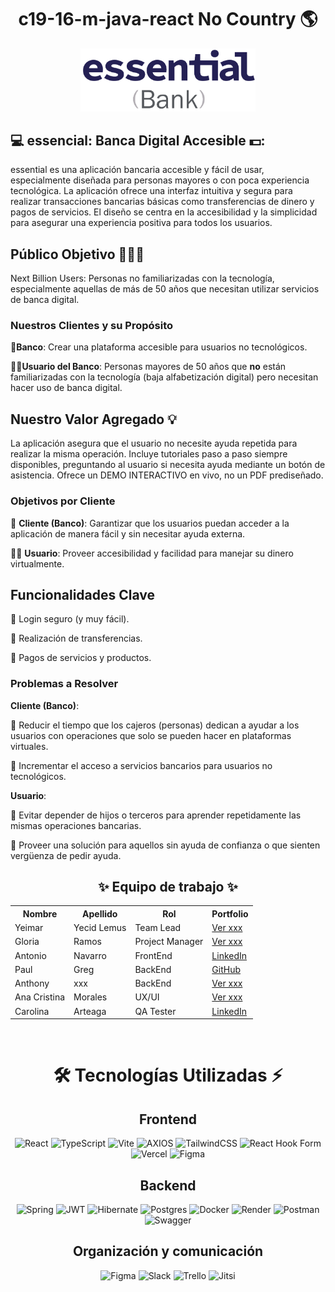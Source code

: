 <h1 align="center"> c19-16-m-java-react No Country 🌎</h1>

<div align="center">
  <img src="https://github.com/No-Country-simulation/c19-16-m-java-react/blob/5ca0d63f4e3e2dca65d266506b3bcb42bb8f4f43/essential_logo.png" width="280" alt="LOGO">
</div>

## 💻 essencial: Banca Digital Accesible 💵: 
essential es una aplicación bancaria accesible y fácil de usar, especialmente diseñada para personas mayores o con poca experiencia tecnológica. La aplicación ofrece una interfaz intuitiva y segura para realizar transacciones bancarias básicas como transferencias de dinero y pagos de servicios. El diseño se centra en la accesibilidad y la simplicidad para asegurar una experiencia positiva para todos los usuarios.

## Público Objetivo 👵🏻​​📵
Next Billion Users: Personas no familiarizadas con la tecnología, especialmente aquellas de más de 50 años que necesitan utilizar servicios de banca digital.
### Nuestros Clientes y su Propósito
🏦**Banco**: Crear una plataforma accesible para usuarios no tecnológicos.   

👵🏻​​**Usuario del Banco**: Personas mayores de 50 años que **__no__** están familiarizadas con la tecnología (baja alfabetización digital) pero necesitan hacer uso de banca digital.

## Nuestro Valor Agregado 💡​
La aplicación asegura que el usuario no necesite ayuda repetida para realizar la misma operación.
Incluye tutoriales paso a paso siempre disponibles, preguntando al usuario si necesita ayuda mediante un botón de asistencia.
Ofrece un DEMO INTERACTIVO en vivo, no un PDF prediseñado.

### Objetivos por Cliente
🏦 **Cliente (Banco)**: Garantizar que los usuarios puedan acceder a la aplicación de manera fácil y sin necesitar ayuda externa.

👵🏻 **Usuario**: Proveer accesibilidad y facilidad para manejar su dinero virtualmente.

## Funcionalidades Clave
🔹​ Login seguro (y muy fácil).

🔹​ Realización de transferencias.

🔹​ Pagos de servicios y productos.

### Problemas a Resolver
**Cliente (Banco)**:

🔹​ Reducir el tiempo que los cajeros (personas) dedican a ayudar a los usuarios con operaciones que solo se pueden hacer en plataformas virtuales.

🔹​ Incrementar el acceso a servicios bancarios para usuarios no tecnológicos.

**Usuario**:

🔹​ Evitar depender de hijos o terceros para aprender repetidamente las mismas operaciones bancarias.

🔹​ Proveer una solución para aquellos sin ayuda de confianza o que sienten vergüenza de pedir ayuda.



<h2 align="center">✨ Equipo de trabajo ✨</h2>

<table align="center">
  <tr>
    <th>Nombre</th>
    <th>Apellido</th>
    <th>Rol</th>
    <th>Portfolio</th>
  </tr>
  <tr>
    <td>Yeimar</td>
    <td>Yecid Lemus</td>
    <td>Team Lead</td>
    <td><a href="https://www.behance.net/ushiwushi" target="_blank">Ver xxx</a></td>
  </tr>
  <tr>
    <td>Gloria</td>
    <td>Ramos</td>
    <td>Project Manager</td>
    <td><a href="https://portfolio.agustin.top" target="_blank">Ver xxx</a></td>
  </tr>
   <tr>
    <td>Antonio</td>
    <td>Navarro</td>
    <td>FrontEnd</td>
    <td><a href="www.linkedin.com/in/antonio-navarro-b16303164" target="_blank">LinkedIn</a></td>
  </tr>
   <tr>
    <td>Paul</td>
    <td>Greg</td>
    <td>BackEnd</td>
    <td><a href="https://github.com/Paul-Greg" target="_blank">GitHub</a></td>
  </tr>
  <tr>
    <td>Anthony</td>
    <td>xxx</td>
    <td>BackEnd</td>
    <td><a href="https://www.linkedin.com/in/ang%C3%A9lica-borrero-b14591186/" target="_blank">Ver xxx</a></td>
  </tr>
     <tr>
    <td>Ana Cristina</td>
    <td>Morales</td>
    <td>UX/UI</td>
    <td><a href="https://github.com/kalchaqui" target="_blank">Ver xxx</a></td>
  </tr>
   <tr>
    <td>Carolina</td>
    <td>Arteaga</td>
    <td>QA Tester</td>
    <td><a href="www.linkedin.com/in/carola02" target="_blank">LinkedIn</a></td>
  </tr>
</table>
<br>


<div align='center'>
  <h1>🛠️ Tecnologías Utilizadas ⚡</h1>
</div>

<div align='center'>
  <h2>Frontend</h2>
  </div>

  <div align='center'>
    
![React](https://img.shields.io/static/v1?style=for-the-badge&message=React&color=222222&logo=React&logoColor=61DAFB&label=)
![TypeScript](https://img.shields.io/badge/typescript-%23007ACC.svg?style=for-the-badge&logo=typescript&logoColor=white)
![Vite](https://img.shields.io/badge/vite-%23646CFF.svg?style=for-the-badge&logo=vite&logoColor=white)
![AXIOS](https://img.shields.io/badge/AXIOS-%235A29E4?style=for-the-badge&logo=axios)
![TailwindCSS](https://img.shields.io/badge/tailwindcss-%2338B2AC.svg?style=for-the-badge&logo=tailwind-css&logoColor=white)
![React Hook Form](https://img.shields.io/badge/React%20Hook%20Form-%23EC5990.svg?style=for-the-badge&logo=reacthookform&logoColor=white)
![Vercel](https://img.shields.io/static/v1?style=for-the-badge&message=Vercel&color=000000&logo=Vercel&logoColor=FFFFFF&label=)
![Figma](https://img.shields.io/badge/figma-%23F24E1E?style=for-the-badge&logo=figma&logoColor=white)

  </div>

<div align='center'>
  <h2>Backend</h2>
  </div>
  
  <div align='center'>
    
![Spring](https://img.shields.io/badge/spring-%236DB33F.svg?style=for-the-badge&logo=spring&logoColor=white) 
![JWT](https://img.shields.io/badge/JWT-black?style=for-the-badge&logo=JSON%20web%20tokens)
![Hibernate](https://img.shields.io/badge/Hibernate-59666C?style=for-the-badge&logo=Hibernate&logoColor=white)
![Postgres](https://img.shields.io/badge/postgres-%23316192.svg?style=for-the-badge&logo=postgresql&logoColor=white) 
![Docker](https://img.shields.io/badge/docker-%230db7ed.svg?style=for-the-badge&logo=docker&logoColor=white)
![Render](https://img.shields.io/badge/Render-%46E3B7.svg?style=for-the-badge&logo=render&logoColor=white)
![Postman](https://img.shields.io/badge/Postman-FF6C37?style=for-the-badge&logo=postman&logoColor=white)
![Swagger](https://img.shields.io/badge/-Swagger-%23Clojure?style=for-the-badge&logo=swagger&logoColor=white)

  </div>

<div align='center'>
  <h2>Organización y comunicación</h2>
  </div>
  
<div align="center">
    <img src="https://img.shields.io/badge/Figma-F24E1E?logo=figma&logoColor=white" alt="Figma" style="height: 30px;">
    <img src="https://img.shields.io/badge/Slack-4A154B?logo=slack&logoColor=white" alt="Slack" style="height: 30px;">
    <img src="https://img.shields.io/badge/Trello-0052CC?logo=trello&logoColor=white" alt="Trello" style="height: 30px;">
    <img src="https://img.shields.io/badge/-JITSI-blue?style=for-the-badge&logo=jitsi&logoColor=white" alt="Jitsi" style="height: 30px;">
</div>
<br>
